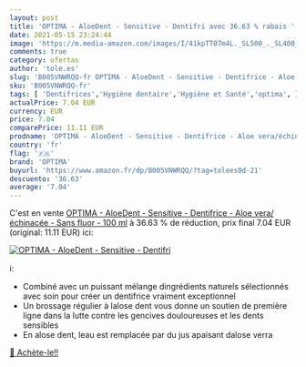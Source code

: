 ```yaml
---
layout: post
title: 'OPTIMA - AloeDent - Sensitive - Dentifri avec 36.63 % rabais '
date: 2021-05-15 23:24:44
image: 'https://m.media-amazon.com/images/I/41kpTT07m4L._SL500_._SL400_.jpg'
comments: true
category: ofertas
author: 'tole.es'
slug: 'B005VNWRQQ-fr OPTIMA - AloeDent - Sensitive - Dentifrice - Aloe...'
sku: 'B005VNWRQQ-fr'
tags: [ 'Dentifrices','Hygiène dentaire','Hygiène et Santé','optima', ]
actualPrice: 7.04 EUR
currency: EUR
price: 7.04
comparePrice: 11.11 EUR
prodname: 'OPTIMA - AloeDent - Sensitive - Dentifrice - Aloe vera/échinacée - Sans fluor - 100 ml'
country: 'fr'
flag: '🇫🇷'
brand: 'OPTIMA'
buyurl: 'https://www.amazon.fr/dp/B005VNWRQQ/?tag=tolees0d-21'
descuento: '36.63'
average: '7.04'
---
```


C'est en vente [OPTIMA - AloeDent - Sensitive - Dentifrice - Aloe vera/échinacée - Sans fluor - 100 ml](https://www.amazon.fr/dp/B005VNWRQQ/?tag=tolees0d-21)  à  36.63 % de réduction, prix final  7.04 EUR (original: 11.11 EUR) ici:

[![OPTIMA - AloeDent - Sensitive - Dentifri](https://m.media-amazon.com/images/I/41kpTT07m4L._SL500_._SL400_.jpg)](https://www.amazon.fr/dp/B005VNWRQQ/?tag=tolees0d-21)

ℹ️:

- Combiné avec un puissant mélange dingrédients naturels sélectionnés avec soin pour créer un dentifrice vraiment exceptionnel
- Un brossage régulier à lalose dent vous donne un soutien de première ligne dans la lutte contre les gencives douloureuses et les dents sensibles
- En alose dent, leau est remplacée par du jus apaisant dalose verra

[🛒 Achète-le!!](https://www.amazon.fr/dp/B005VNWRQQ/?tag=tolees0d-21)
